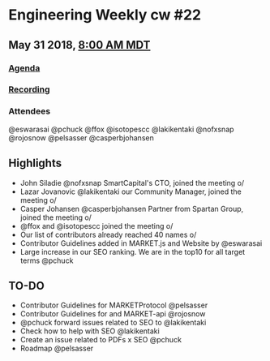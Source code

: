 # Engineering Weekly cw #22
## May 31 2018, [8:00 AM MDT](https://www.worldtimebuddy.com/?qm=1&lid=7&h=7&date=2018-5-31&sln=8-8.5)
### [Agenda](https://github.com/MARKETProtocol/community/issues/46)
### [Recording](https://www.youtube.com/watch?v=MXzAj-Wu0-Y)
### Attendees
@eswarasai @pchuck @ffox @isotopescc @lakikentaki @nofxsnap @rojosnow @pelsasser @casperbjohansen

## Highlights

- John Siladie @nofxsnap SmartCapital's CTO, joined the meeting o/
- Lazar Jovanovic @lakikentaki our Community Manager, joined the meeting o/
- Casper Johansen @casperbjohansen Partner from Spartan Group, joined the meeting o/
- @ffox and @isotopescc joined the meeting o/
- Our list of contributors already reached 40 names o/
- Contributor Guidelines added in MARKET.js and Website by @eswarasai
- Large increase in our SEO ranking. We are in the top10 for all target terms @pchuck

## TO-DO

- Contributor Guidelines for MARKETProtocol @pelsasser
- Contributor Guidelines for  and MARKET-api @rojosnow
- @pchuck forward issues related to SEO to @lakikentaki 
- Check how to help with SEO @lakikentaki 
- Create an issue related to PDFs x SEO @pchuck
- Roadmap @pelsasser
